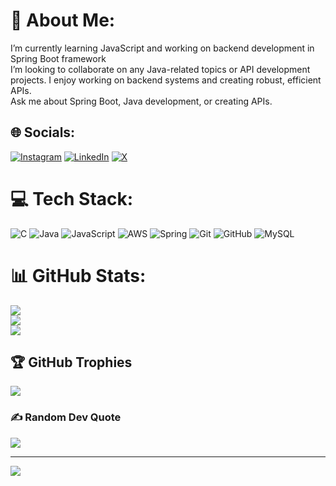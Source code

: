 # 💫 About Me:
I’m currently learning JavaScript and working on backend  development in Spring Boot framework<br>I’m looking to collaborate on any Java-related topics or API development projects. I enjoy working on backend systems and creating robust, efficient APIs.<br>Ask me about Spring Boot, Java development, or creating APIs.


## 🌐 Socials:
[![Instagram](https://img.shields.io/badge/Instagram-%23E4405F.svg?logo=Instagram&logoColor=white)](https://instagram.com/alwaysharshitbarua) [![LinkedIn](https://img.shields.io/badge/LinkedIn-%230077B5.svg?logo=linkedin&logoColor=white)]([https://linkedin.com/in/harshitbarua](https://www.linkedin.com/in/harshit-barua-617165205/)) [![X](https://img.shields.io/badge/X-black.svg?logo=X&logoColor=white)](https://x.com/@BaruaHarshit) 

# 💻 Tech Stack:
![C](https://img.shields.io/badge/c-%2300599C.svg?style=for-the-badge&logo=c&logoColor=white) ![Java](https://img.shields.io/badge/java-%23ED8B00.svg?style=for-the-badge&logo=openjdk&logoColor=white) ![JavaScript](https://img.shields.io/badge/javascript-%23323330.svg?style=for-the-badge&logo=javascript&logoColor=%23F7DF1E) ![AWS](https://img.shields.io/badge/AWS-%23FF9900.svg?style=for-the-badge&logo=amazon-aws&logoColor=white) ![Spring](https://img.shields.io/badge/spring-%236DB33F.svg?style=for-the-badge&logo=spring&logoColor=white) ![Git](https://img.shields.io/badge/git-%23F05033.svg?style=for-the-badge&logo=git&logoColor=white) ![GitHub](https://img.shields.io/badge/github-%23121011.svg?style=for-the-badge&logo=github&logoColor=white) ![MySQL](https://img.shields.io/badge/mysql-4479A1.svg?style=for-the-badge&logo=mysql&logoColor=white)
# 📊 GitHub Stats:
![](https://github-readme-stats.vercel.app/api?username=alwaysHarshit&theme=date_night&hide_border=true&include_all_commits=false&count_private=false)<br/>
![](https://github-readme-streak-stats.herokuapp.com/?user=alwaysHarshit&theme=date_night&hide_border=true)<br/>
![](https://github-readme-stats.vercel.app/api/top-langs/?username=alwaysHarshit&theme=date_night&hide_border=true&include_all_commits=false&count_private=false&layout=compact)

## 🏆 GitHub Trophies
![](https://github-profile-trophy.vercel.app/?username=alwaysHarshit&theme=date_night&no-frame=true&no-bg=true&margin-w=4)

### ✍️ Random Dev Quote
![](https://quotes-github-readme.vercel.app/api?type=horizontal&theme=merko)

---
[![](https://visitcount.itsvg.in/api?id=alwaysHarshit&icon=0&color=0)](https://visitcount.itsvg.in)

<!-- Proudly created with GPRM ( https://gprm.itsvg.in ) -->
